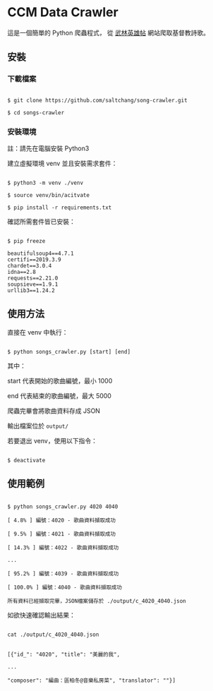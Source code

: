 # CCM Data Crawler

這是一個簡單的 Python 爬蟲程式，
從 [武林英雄帖](http://www.christianstudy.com) 網站爬取基督教詩歌。

## 安裝

### 下載檔案

```shell

$ git clone https://github.com/saltchang/song-crawler.git

$ cd songs-crawler
```

### 安裝環境

註：請先在電腦安裝 Python3

建立虛擬環境 venv 並且安裝需求套件：

```shell

$ python3 -m venv ./venv

$ source venv/bin/acitvate

$ pip install -r requirements.txt
```

確認所需套件皆已安裝：

```shell

$ pip freeze

beautifulsoup4==4.7.1
certifi==2019.3.9
chardet==3.0.4
idna==2.8
requests==2.21.0
soupsieve==1.9.1
urllib3==1.24.2
```

## 使用方法

直接在 venv 中執行：

```shell

$ python songs_crawler.py [start] [end]

```

其中：

start 代表開始的歌曲編號，最小 1000

end   代表結束的歌曲編號，最大 5000

爬蟲完畢會將歌曲資料存成 JSON

輸出檔案位於 `output/`

若要退出 venv，使用以下指令：

```shell

$ deactivate

```

## 使用範例

```shell

$ python songs_crawler.py 4020 4040

[ 4.8% ] 編號：4020 - 歌曲資料擷取成功

[ 9.5% ] 編號：4021 - 歌曲資料擷取成功

[ 14.3% ] 編號：4022 - 歌曲資料擷取成功

...

[ 95.2% ] 編號：4039 - 歌曲資料擷取成功

[ 100.0% ] 編號：4040 - 歌曲資料擷取成功

所有資料已經擷取完畢，JSON檔案儲存於 ./output/c_4020_4040.json
```

如欲快速確認輸出結果：

```shell

cat ./output/c_4020_4040.json


[{"id_": "4020", "title": "美麗的我",

...

"composer": "編曲：區柏冬@音樂私房菜", "translator": ""}]

```
